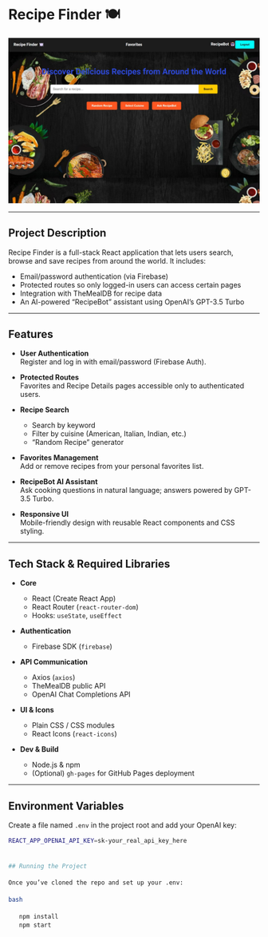 # Recipe Finder 🍽️

![Homepage Screenshot](<WhatsApp Image 2025-05-17 at 1.34.36 AM.jpeg>)

---

## Project Description

Recipe Finder is a full-stack React application that lets users search, browse and save recipes from around the world. It includes:

- Email/password authentication (via Firebase)  
- Protected routes so only logged-in users can access certain pages  
- Integration with TheMealDB for recipe data  
- An AI-powered “RecipeBot” assistant using OpenAI’s GPT-3.5 Turbo  

---

## Features

- **User Authentication**  
  Register and log in with email/password (Firebase Auth).

- **Protected Routes**  
  Favorites and Recipe Details pages accessible only to authenticated users.

- **Recipe Search**  
  - Search by keyword  
  - Filter by cuisine (American, Italian, Indian, etc.)  
  - “Random Recipe” generator  

- **Favorites Management**  
  Add or remove recipes from your personal favorites list.

- **RecipeBot AI Assistant**  
  Ask cooking questions in natural language; answers powered by GPT-3.5 Turbo.

- **Responsive UI**  
  Mobile-friendly design with reusable React components and CSS styling.

---

## Tech Stack & Required Libraries

- **Core**  
  - React (Create React App)  
  - React Router (`react-router-dom`)  
  - Hooks: `useState`, `useEffect`  

- **Authentication**  
  - Firebase SDK (`firebase`)  

- **API Communication**  
  - Axios (`axios`)  
  - TheMealDB public API  
  - OpenAI Chat Completions API  

- **UI & Icons**  
  - Plain CSS / CSS modules  
  - React Icons (`react-icons`)  

- **Dev & Build**  
  - Node.js & npm  
  - (Optional) `gh-pages` for GitHub Pages deployment  

---

## Environment Variables

Create a file named `.env` in the project root and add your OpenAI key:  
```bash
REACT_APP_OPENAI_API_KEY=sk-your_real_api_key_here


## Running the Project

Once you’ve cloned the repo and set up your .env:
   
bash
   
   npm install
   npm start
